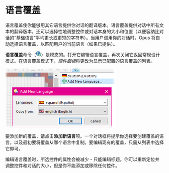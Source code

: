 # 语言覆盖

语言覆盖使你能够用其它语言提供你对话的翻译版本。语言覆盖提供对话中所有文本的翻译版本，还可以选择性地调整控件或对话本身的大小和位置（以便容纳比对话的“基础语言”平均更长或更短的字符串）。当用户调用你的对话时，Opus 将自动选择语言覆盖，以匹配用户的当前语言（如果已提供）。

**语言覆盖**命令（![](/Manual/images/media/image108.png)）是模态的。打开它编辑语言覆盖，再次关闭它返回常规设计模式。在语言覆盖模式下，*控件面板*将更改为显示已配置的语言覆盖的列表。

![](/Manual/images/media/image133.png)

要添加新的覆盖，请点击**添加新语言**项。一个对话框将提示你选择要创建覆盖的语言，以及最初要将覆盖从哪个语言中复制。要编辑现有的覆盖，只需从列表中选择它即可。

编辑语言覆盖时，所选控件的属性会被减少 - 只能编辑标题。你可以重新定位并调整控件和对话的大小，但是你不能添加或移除任何控件。